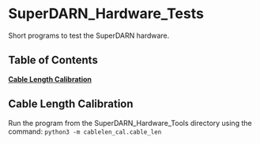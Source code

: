 SuperDARN_Hardware_Tests
========================

Short programs to test the SuperDARN hardware.

## Table of Contents
**[Cable Length Calibration](#cable-length-calibration)**<br>

## Cable Length Calibration
Run the program from the SuperDARN_Hardware_Tools directory using the command:
`python3 -m cablelen_cal.cable_len`
